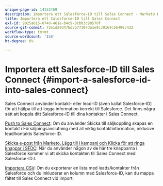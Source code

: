 ```yaml
---
unique-page-id: 14352469
description: Importera ett Salesforce-ID till Sales Connect - Marketo Docs - produktdokumentation
title: Importera ett Salesforce-ID till Sales Connect
exl-id: 9025a815-0740-461e-b4c9-3cbb3c98570f
source-git-commit: 72e1d29347bd5b77107da1e9c30169cb6490c432
workflow-type: tm+mt
source-wordcount: '158'
ht-degree: 0%

---
```


# Importera ett Salesforce-ID till Sales Connect {#import-a-salesforce-id-into-sales-connect}

Sales Connect använder kontakt- eller lead-ID (även kallat Salesforce-ID) för att hjälpa till att logga information korrekt till Salesforce. Det finns några sätt att koppla ditt Salesforce-ID till dina kontakter i Sales Connect.

[Push to Sales Connect](/help/marketo/product-docs/marketo-sales-connect/crm/salesforce-customization/push-to-sales-connect.md): Om du använder Skicka till säljkoppling skapas en kontakt i Försäljningsanslutning med all viktig kontaktinformation, inklusive lead/kontakts Salesforce-ID.

[Skicka e-post från Marketo, Lägg till i kampanj och Klicka för att ringa knappar i SFDC](/help/marketo/product-docs/marketo-sales-connect/crm/salesforce-customization/how-to-install-sales-connect-buttons-in-salesforce.md): När du använder någon av de här tre knapparna i Salesforce kommer vi att skicka kontakten till Sales Connect med Salesforce-ID:t.

[Importera CSV](/help/marketo/product-docs/marketo-sales-connect/people/managing-contacts/import-contacts-via-csv.md): Om du exporterar en lista med leads/kontakter från Salesforce och du inkluderar en kolumn med Salesforce-ID, kan du mappa fältet till Sales Connect vid import.
